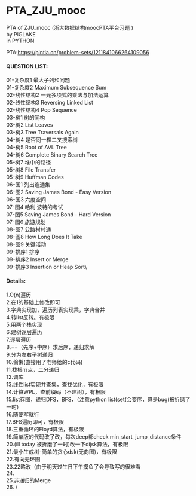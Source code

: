 # PTA_ZJU_mooc
PTA of ZJU_mooc (浙大数据结构moocPTA平台习题 )\
by PIGLAKE\
in PYTHON

PTA:https://pintia.cn/problem-sets/1211841066264109056

#### QUESTION LIST:
  01-复杂度1 最大子列和问题\
  01-复杂度2 Maximum Subsequence Sum\
  02-线性结构2 一元多项式的乘法与加法运算\
  02-线性结构3 Reversing Linked List\
  02-线性结构4 Pop Sequence\
  03-树1 树的同构\
  03-树2 List Leaves\
  03-树3 Tree Traversals Again\
  04-树4 是否同一棵二叉搜索树\
  04-树5 Root of AVL Tree\
  04-树6 Complete Binary Search Tree\
  05-树7 堆中的路径\
  05-树8 File Transfer\
  05-树9 Huffman Codes\
  06-图1 列出连通集\
  06-图2 Saving James Bond - Easy Version\
  06-图3 六度空间\
  07-图4 哈利·波特的考试\
  07-图5 Saving James Bond - Hard Version\
  07-图6 旅游规划\
  08-图7 公路村村通\
  08-图8 How Long Does It Take\
  08-图9 关键活动\
  09-排序1 排序\
  09-排序2 Insert or Merge\
  09-排序3 Insertion or Heap Sort\
  
  
#### Details:
  1.O(n)遍历\
  2.在1的基础上修改即可\
  3.字典实现加，遍历列表实现乘，字典合并\
  4.转list反转。有极限\
  5.用两个栈实现\
  6.建树逐层遍历\
  7.逐层遍历\
  8.==（先序+中序）求后序，递归求解\
  9.分为左右子树递归\
  10.偷懒(直接用了老师给的c代码)\
  11.找根节点，二分递归\
  12.调库\
  13.线性list实现并查集，查找优化，有极限\
  14.计算WPL，查前缀码（不建树），有极限\
  15.list存图，递归DFS，BFS，（注意python list(set(会变序，算是bug(被折磨了一时)\
  16.随便写就行\
  17.BFS遍历即可，有极限\
  18.三重循环的Floyd算法，有极限\
  19.简单版的代码改了改，每次deep都check min_start_jump_distance条件\
  20.(ill today 被折磨了一时)改一下dijsk算法，有极限\
  21.最小生成树-简单的贪心dsk(无向图)，有极限\
  22.有向无环图\
  23.22略改（由于明天过生日下午摸鱼了会导致写的很难看\
  24. \
  25.非递归的Merge\
  26. \
  
  

